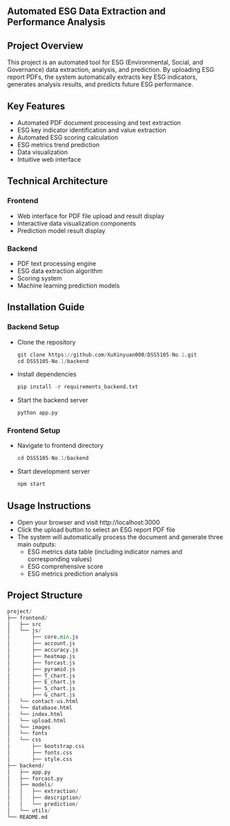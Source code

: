 ## Automated ESG Data Extraction and Performance Analysis
## Project Overview
This project is an automated tool for ESG (Environmental, Social, and Governance) data extraction, analysis, and prediction. By uploading ESG report PDFs, the system automatically extracts key ESG indicators, generates analysis results, and predicts future ESG performance.

## Key Features
- Automated PDF document processing and text extraction
- ESG key indicator identification and value extraction
- Automated ESG scoring calculation
- ESG metrics trend prediction
- Data visualization
- Intuitive web interface

## Technical Architecture
### Frontend
- Web interface for PDF file upload and result display
- Interactive data visualization components
- Prediction model result display
### Backend
- PDF text processing engine
- ESG data extraction algorithm
- Scoring system
- Machine learning prediction models

## Installation Guide
### Backend Setup
- Clone the repository
  ```python
  git clone https://github.com/XuXinyuan000/DSS5105-No.1.git
  cd DSS5105-No.1/backend
  ```
- Install dependencies
  ```python
  pip install -r requirements_backend.txt
  ```
- Start the backend server
  ```python
  python app.py
  ```
### Frontend Setup
- Navigate to frontend directory
  ```python
  cd DSS5105-No.1/backend
  ``` 
- Start development server
  ```python
  npm start
  ``` 
  
## Usage Instructions
- Open your browser and visit http://localhost:3000
- Click the upload button to select an ESG report PDF file
- The system will automatically process the document and generate three main outputs:
  - ESG metrics data table (including indicator names and corresponding values)
  - ESG comprehensive score
  - ESG metrics prediction analysis

## Project Structure
  ```python
 project/
├── frontend/
│   ├── src
│   └── js/
│       ├── core.min.js
│       ├── account.js
│       ├── accuracy.js
│       ├── heatmap.js
│       ├── forcast.js
│       ├── pyramid.js
│       ├── T_chart.js
│       ├── E_chart.js
│       ├── S_chart.js
│       ├── G_chart.js
│   └── contact-us.html
│   └── database.html
│   └── index.html
│   └── upload.html
│   └── images
│   └── fonts
│   └── css
│       ├── bootstrap.css
│       ├── fonts.css
│       ├── style.css
├── backend/
│   ├── app.py
│   ├── forcast.py
│   ├── models/
│   │   ├── extraction/
│   │   ├── description/
│   │   └── prediction/
│   └── utils/
└── README.md
  ```
